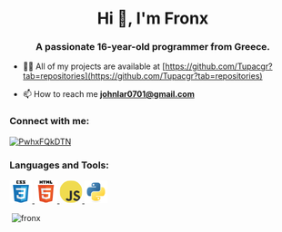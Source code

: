 <h1 align="center">Hi 👋, I'm Fronx</h1>
<h3 align="center">A passionate 16-year-old programmer from Greece.</h3>

- 👨‍💻 All of my projects are available at [https://github.com/Tupacgr?tab=repositories](https://github.com/Tupacgr?tab=repositories)

- 📫 How to reach me **johnlar0701@gmail.com**

<h3 align="left">Connect with me:</h3>
<p align="left">
<a href="https://discord.gg/PwhxFQkDTN" target="blank"><img align="center" src="https://raw.githubusercontent.com/rahuldkjain/github-profile-readme-generator/master/src/images/icons/Social/discord.svg" alt="PwhxFQkDTN" height="30" width="40" /></a>
</p>

<h3 align="left">Languages and Tools:</h3>
<p align="left"> 
    <a href="https://www.w3schools.com/css/" target="_blank" rel="noreferrer"> 
        <img src="https://raw.githubusercontent.com/devicons/devicon/master/icons/css3/css3-original-wordmark.svg" alt="css3" width="40" height="40"/> 
    </a> 
    <a href="https://www.w3.org/html/" target="_blank" rel="noreferrer"> 
        <img src="https://raw.githubusercontent.com/devicons/devicon/master/icons/html5/html5-original-wordmark.svg" alt="html5" width="40" height="40"/> 
    </a> 
    <a href="https://developer.mozilla.org/en-US/docs/Web/JavaScript" target="_blank" rel="noreferrer"> 
        <img src="https://raw.githubusercontent.com/devicons/devicon/master/icons/javascript/javascript-original.svg" alt="javascript" width="40" height="40" style="border-radius: 50%;"/> 
    </a>
    <a href="https://www.python.org/" target="_blank" rel="noreferrer"> 
        <img src="https://raw.githubusercontent.com/devicons/devicon/master/icons/python/python-original.svg" alt="python" width="40" height="40"/> 
    </a> 
</p>

<p>&nbsp;<img align="center" src="https://github-readme-stats.vercel.app/api?username=Tupacgr&show_icons=true&locale=en" alt="fronx" /></p>
